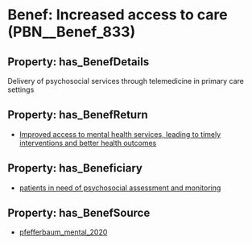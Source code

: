 # Benef: __Increased access to care__ (PBN__Benef_833)

## Property: has_BenefDetails

Delivery of psychosocial services through telemedicine in primary care settings

## Property: has_BenefReturn

* [Improved access to mental health services, leading to timely interventions and better health outcomes](../BenefReturn/PBN__BenefReturn_905)

## Property: has_Beneficiary

* [patients in need of psychosocial assessment and monitoring](../Stakeholder/PBN__Stakeholder_343)

## Property: has_BenefSource

* [pfefferbaum_mental_2020](../Article/PBN__Article_167)

